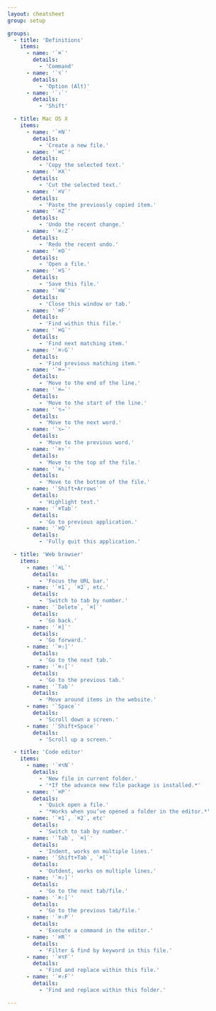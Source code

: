 ```yaml
---
layout: cheatsheet
group: setup

groups:
  - title: 'Definitions'
    items:
      - name: '`⌘`'
        details:
          - 'Command'
      - name: '`⌥`'
        details:
          - 'Option (Alt)'
      - name: '`⇧`'
        details:
          - 'Shift'

  - title: Mac OS X
    items:
      - name: '`⌘N`'
        details:
          - 'Create a new file.'
      - name: '`⌘C`'
        details:
          - 'Copy the selected text.'
      - name: '`⌘X`'
        details:
          - 'Cut the selected text.'
      - name: '`⌘V`'
        details:
          - 'Paste the previously copied item.'
      - name: '`⌘Z`'
        details:
          - 'Undo the recent change.'
      - name: '`⌘⇧Z`'
        details:
          - 'Redo the recent undo.'
      - name: '`⌘O`'
        details:
          - 'Open a file.'
      - name: '`⌘S`'
        details:
          - 'Save this file.'
      - name: '`⌘W`'
        details:
          - 'Close this window or tab.'
      - name: '`⌘F`'
        details:
          - 'Find within this file.'
      - name: '`⌘G`'
        details:
          - 'Find next matching item.'
      - name: '`⌘⇧G`'
        details:
          - 'Find previous matching item.'
      - name: '`⌘→`'
        details:
          - 'Move to the end of the line.'
      - name: '`⌘←`'
        details:
          - 'Move to the start of the line.'
      - name: '`⌥→`'
        details:
          - 'Move to the next word.'
      - name: '`⌥←`'
        details:
          - 'Move to the previous word.'
      - name: '`⌘↑`'
        details:
          - 'Move to the top of the file.'
      - name: '`⌘↓`'
        details:
          - 'Move to the bottom of the file.'
      - name: '`Shift+Arrows`'
        details:
          - 'Highlight text.'
      - name: '`⌘Tab`'
        details:
          - 'Go to previous application.'
      - name: '`⌘Q`'
        details:
          - 'Fully quit this application.'

  - title: 'Web browser'
    items:
      - name: '`⌘L`'
        details:
          - 'Focus the URL bar.'
      - name: '`⌘1`, `⌘2`, etc.'
        details:
          - 'Switch to tab by number.'
      - name: '`Delete`, `⌘[`'
        details:
          - 'Go back.'
      - name: '`⌘]`'
        details:
          - 'Go forward.'
      - name: '`⌘⇧]`'
        details:
          - 'Go to the next tab.'
      - name: '`⌘⇧[`'
        details:
          - 'Go to the previous tab.'
      - name: '`Tab`'
        details:
          - 'Move around items in the website.'
      - name: '`Space`'
        details:
          - 'Scroll down a screen.'
      - name: '`Shift+Space`'
        details:
          - 'Scroll up a screen.'

  - title: 'Code editor'
    items:
      - name: '`⌘⌥N`'
        details:
          - 'New file in current folder.'
          - '*If the advance new file package is installed.*'
      - name: '`⌘P`'
        details:
          - 'Quick open a file.'
          - '*Works when you’ve opened a folder in the editor.*'
      - name: '`⌘1`, `⌘2`, etc'
        details:
          - 'Switch to tab by number.'
      - name: '`Tab`, `⌘]`'
        details:
          - 'Indent, works on multiple lines.'
      - name: '`Shift+Tab`, `⌘[`'
        details:
          - 'Outdent, works on multiple lines.'
      - name: '`⌘⇧]`'
        details:
          - 'Go to the next tab/file.'
      - name: '`⌘⇧[`'
        details:
          - 'Go to the previous tab/file.'
      - name: '`⌘⇧P`'
        details:
          - 'Execute a command in the editor.'
      - name: '`⌘R`'
        details:
          - 'Filter & find by keyword in this file.'
      - name: '`⌘⌥F`'
        details:
          - 'Find and replace within this file.'
      - name: '`⌘⇧F`'
        details:
          - 'Find and replace within this folder.'

---
```

